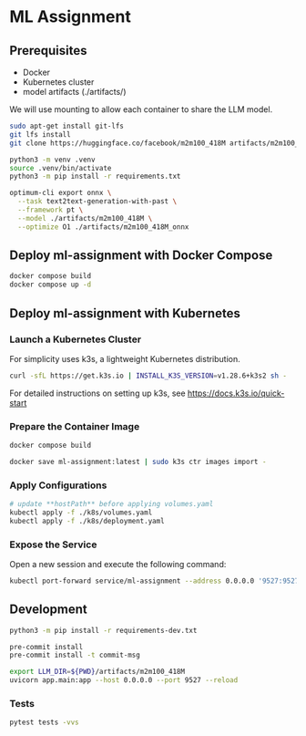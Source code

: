 # ML Assignment

## Prerequisites

- Docker
- Kubernetes cluster
- model artifacts (./artifacts/)

We will use mounting to allow each container to share the LLM model.

```bash
sudo apt-get install git-lfs
git lfs install
git clone https://huggingface.co/facebook/m2m100_418M artifacts/m2m100_418M
```

```bash
python3 -m venv .venv
source .venv/bin/activate
python3 -m pip install -r requirements.txt
```

```bash
optimum-cli export onnx \
  --task text2text-generation-with-past \
  --framework pt \
  --model ./artifacts/m2m100_418M \
  --optimize O1 ./artifacts/m2m100_418M_onnx
```

## Deploy ml-assignment with Docker Compose

```bash
docker compose build
docker compose up -d
```

## Deploy ml-assignment with Kubernetes

### Launch a Kubernetes Cluster

For simplicity uses k3s, a lightweight Kubernetes distribution.

```bash
curl -sfL https://get.k3s.io | INSTALL_K3S_VERSION=v1.28.6+k3s2 sh -
```

For detailed instructions on setting up k3s, see <https://docs.k3s.io/quick-start>

### Prepare the Container Image

```bash
docker compose build

docker save ml-assignment:latest | sudo k3s ctr images import -
```

### Apply Configurations

```bash
# update **hostPath** before applying volumes.yaml
kubectl apply -f ./k8s/volumes.yaml
kubectl apply -f ./k8s/deployment.yaml
```

### Expose the Service

Open a new session and execute the following command:

```bash
kubectl port-forward service/ml-assignment --address 0.0.0.0 '9527:9527'
```

## Development

```bash
python3 -m pip install -r requirements-dev.txt
```

```bash
pre-commit install
pre-commit install -t commit-msg
```

```bash
export LLM_DIR=${PWD}/artifacts/m2m100_418M
uvicorn app.main:app --host 0.0.0.0 --port 9527 --reload
```

### Tests

```bash
pytest tests -vvs
```
